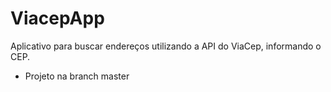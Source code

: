 # ViacepApp
Aplicativo para buscar endereços utilizando a API do ViaCep, informando o CEP.

* Projeto na branch master
